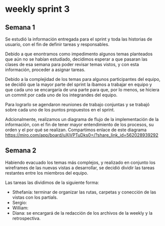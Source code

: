 # weekly sprint 3

## Semana 1

Se estudió la información entregada para el sprint y toda las historias de usuario, con el fin de definir tareas y responsables.

Debido a que enontramos como impedimento algunos temas planteados que aún no se habían estudiado, decidimos esperar a que pasaran las clases de esa semana para poder revisar temas vistos, y con esta información, proceder a asignar tareas.

Debido a la complejidad de los temas para algunos participantes del equipo, se decidió que la mayor parte del sprint la íbamos a trabajar en equipo y que cada uno se encargaría de una parte para que, por lo menos, se hiciera un commit por cada uno de los integrandes del equipo.

Para lograrlo se agendaron reuniones de trabajo conjuntas y se trabajó sobre cada uno de los puntos propuestos en el sprint.

Adcionalmente, realizamos un diagrama de flujo de la implementación de la información, con el fin de tener mayor entendimiento de los procesos, su orden y el por qué se realizan.  Compartimos enlace de este diagrama https://miro.com/app/board/uXjVPTuDks0=/?share_link_id=562028939292 

## Semana 2

Habiendo evacuado los temas más complejos, y realizado en conjunto los wireframes de las nuevas vistas a desarrollar, se decidió dividir las tareas restantes entre los miembros del equipo.

Las tareas las dividimos de la siguiente forma:

- Sthefanía: terminar de organizar las rutas, carpetas y conección de las vistas con los partials.
- Sergio:
- William:
- Diana: se encargará de la redacción de los archivos de la weekly y la retrospectiva.


